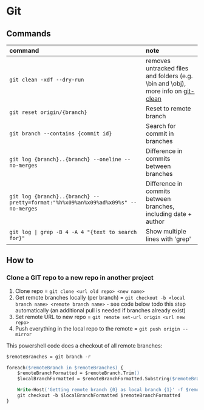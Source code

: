 # Git

## Commands

|command|note
|:-|:-
|`git clean -xdf --dry-run`|removes untracked files and folders (e.g. \bin and \obj), more info on [git-clean](https://git-scm.com/docs/git-clean)
|`git reset origin/{branch}`|Reset to remote branch
|`git branch --contains {commit id}`|Search for commit in branches
|`git log {branch}..{branch} --oneline --no-merges` |Difference in commits between branches
|`git log {branch}..{branch} --pretty=format:"%h%x09%an%x09%ad%x09%s" --no-merges`|Difference in commits between branches, including date + author
|`git log \| grep -B 4 -A 4 "{text to search for}"`|Show multiple lines with 'grep'

## How to

### Clone a GIT repo to a new repo in another project

1. Clone repo = `git clone <url old repo> <new name>`
2. Get remote branches locally (per branch) = `git checkout -b <local branch name> <remote branch name>` - see code below todo this step automatically (an additional pull is needed if branches already exist)
3. Set remote URL to new repo = `git remote set-url origin <url new repo>`
4. Push everything in the local repo to the remote = `git push origin --mirror`

This powershell code does a checkout of all remote branches:

``` ps
$remoteBranches = git branch -r

foreach($remoteBranch in $remoteBranches) {
    $remoteBranchFormatted = $remoteBranch.Trim()
    $localBranchFormatted = $remoteBranchFormatted.Substring($remoteBranchFormatted.IndexOf('/') + 1)

    Write-Host('Getting remote branch {0} as local branch {1}' -f $remoteBranchFormatted, $localBranchFormatted)
    git checkout -b $localBranchFormatted $remoteBranchFormatted
}
```
